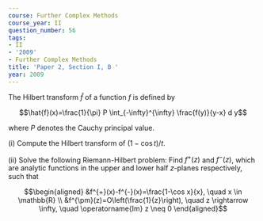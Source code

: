 ```yaml
---
course: Further Complex Methods
course_year: II
question_number: 56
tags:
- II
- '2009'
- Further Complex Methods
title: 'Paper 2, Section I, B '
year: 2009
---
```




The Hilbert transform $\hat{f}$ of a function $f$ is defined by

$$\hat{f}(x)=\frac{1}{\pi} P \int_{-\infty}^{\infty} \frac{f(y)}{y-x} d y$$

where $P$ denotes the Cauchy principal value.

(i) Compute the Hilbert transform of $(1-\cos t) / t$.

(ii) Solve the following Riemann-Hilbert problem: Find $f^{+}(z)$ and $f^{-}(z)$, which are analytic functions in the upper and lower half $z$-planes respectively, such that

$$\begin{aligned}
&f^{+}(x)-f^{-}(x)=\frac{1-\cos x}{x}, \quad x \in \mathbb{R} \\
&f^{\pm}(z)=O\left(\frac{1}{z}\right), \quad z \rightarrow \infty, \quad \operatorname{Im} z \neq 0
\end{aligned}$$
